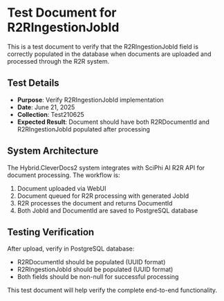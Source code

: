 # Test Document for R2RIngestionJobId

This is a test document to verify that the R2RIngestionJobId field is correctly populated in the database when documents are uploaded and processed through the R2R system.

## Test Details

- **Purpose**: Verify R2RIngestionJobId implementation
- **Date**: June 21, 2025
- **Collection**: Test210625
- **Expected Result**: Document should have both R2RDocumentId and R2RIngestionJobId populated after processing

## System Architecture

The Hybrid.CleverDocs2 system integrates with SciPhi AI R2R API for document processing. The workflow is:

1. Document uploaded via WebUI
2. Document queued for R2R processing with generated JobId
3. R2R processes the document and returns DocumentId
4. Both JobId and DocumentId are saved to PostgreSQL database

## Testing Verification

After upload, verify in PostgreSQL database:
- R2RDocumentId should be populated (UUID format)
- R2RIngestionJobId should be populated (UUID format)
- Both fields should be non-null for successful processing

This test document will help verify the complete end-to-end functionality.
